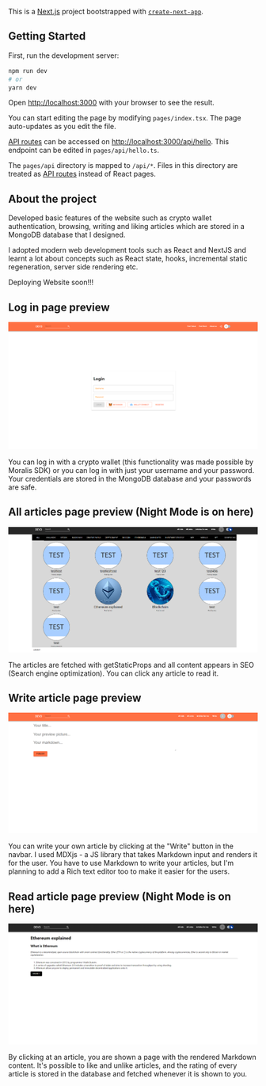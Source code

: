 This is a [Next.js](https://nextjs.org/) project bootstrapped with [`create-next-app`](https://github.com/vercel/next.js/tree/canary/packages/create-next-app).

## Getting Started

First, run the development server:

```bash
npm run dev
# or
yarn dev
```

Open [http://localhost:3000](http://localhost:3000) with your browser to see the result.

You can start editing the page by modifying `pages/index.tsx`. The page auto-updates as you edit the file.

[API routes](https://nextjs.org/docs/api-routes/introduction) can be accessed on [http://localhost:3000/api/hello](http://localhost:3000/api/hello). This endpoint can be edited in `pages/api/hello.ts`.

The `pages/api` directory is mapped to `/api/*`. Files in this directory are treated as [API routes](https://nextjs.org/docs/api-routes/introduction) instead of React pages.

## About the project

Developed basic features of the website such as crypto wallet authentication, browsing, writing and liking articles which are stored in a MongoDB database that I designed. 

I adopted modern web development tools such as React and NextJS and learnt a lot about concepts such as React state, hooks, incremental static regeneration, server side rendering etc.

Deploying Website soon!!!

## Log in page preview
![image](images/loginPreview.png)

You can log in with a crypto wallet (this functionality was made possible by Moralis SDK) or you can log in with just your username and your password. Your credentials are stored in the MongoDB database and your passwords are safe.

## All articles page preview (Night Mode is on here)
![image](images/nightModeAllArticles.png)

The articles are fetched with getStaticProps and all content appears in SEO (Search engine optimization). You can click any article to read it.


## Write article page preview
![image](images/writeArticle.png)

You can write your own article by clicking at the "Write" button in the navbar. I used MDXjs - a JS library that takes Markdown input and renders it for the user. You have to use Markdown to write your articles, but I'm planning to add a Rich text editor too to make it easier for the users. 

## Read article page preview (Night Mode is on here)
![image](images/readArticle.png)

By clicking at an article, you are shown a page with the rendered Markdown content. It's possible to like and unlike articles, and the rating of every article is stored in the database and fetched whenever it is shown to you.

